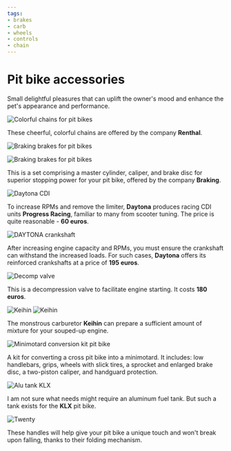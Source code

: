 ```yaml
---
tags:
- brakes
- carb
- wheels
- controls
- chain
---
```


# Pit bike accessories

Small delightful pleasures that can uplift the owner's mood and enhance the pet's appearance and performance. 

![Colorful chains for pit bikes](../../../static/img/8c28b2.jpg "Colorful chains for pit bikes")

These cheerful, colorful chains are offered by the company **Renthal**.

![Braking brakes for pit bikes](../../../static/img/1ad24a.jpg "Braking brakes for pit bikes")

![Braking brakes for pit bikes](../../../static/img/2cce89.jpg "Braking brakes for pit bikes")

This is a set comprising a master cylinder, caliper, and brake disc for superior stopping power for your pit bike, offered by the company **Braking**.

![Daytona CDI](../../../static/img/888807.jpg "Daytona CDI")

To increase RPMs and remove the limiter, **Daytona** produces racing CDI units **Progress Racing**, familiar to many from scooter tuning. The price is quite reasonable - **60 euros**.

![DAYTONA crankshaft](../../../static/img/9bef9d.jpg "DAYTONA crankshaft")

After increasing engine capacity and RPMs, you must ensure the crankshaft can withstand the increased loads. For such cases, **Daytona** offers its reinforced crankshafts at a price of **195 euros**.

![Decomp valve](../../../static/img/ccfded.jpg "Decomp valve")

This is a decompression valve to facilitate engine starting. It costs **180 euros**.

![Keihin](../../../static/img/668728.jpg "Keihin") ![Keihin](../../../static/img/c767dc.jpg "Keihin")

The monstrous carburetor **Keihin** can prepare a sufficient amount of mixture for your souped-up engine. 

![Minimotard conversion kit pit bike](../../../static/img/30f6ee.jpg "Minimotard conversion kit pit bike")

A kit for converting a cross pit bike into a minimotard. It includes: low handlebars, grips, wheels with slick tires, a sprocket and enlarged brake disc, a two-piston caliper, and handguard protection.

![Alu tank KLX](../../../static/img/b0d4ed.jpg "Alu tank KLX")

I am not sure what needs might require an aluminum fuel tank. But such a tank exists for the **KLX** pit bike.

![Twenty](../../../static/img/609761.jpg "Twenty")

These handles will help give your pit bike a unique touch and won't break upon falling, thanks to their folding mechanism.
